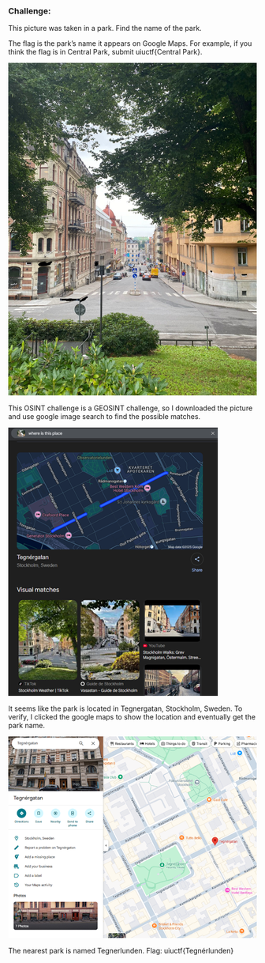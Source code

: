 ### Challenge:
This picture was taken in a park. Find the name of the park.

The flag is the park’s name it appears on Google Maps. For example, if you think the flag is in Central Park, submit uiuctf{Central Park}.

![alt text](park.jpg)

This OSINT challenge is a GEOSINT challenge, so I downloaded the picture and use google image search to find the possible matches.

![alt text](google-image.png)

It seems like the park is located in Tegnergatan, Stockholm, Sweden. To verify, I clicked the google maps to show the location and eventually get the park name.

![alt text](maps.png)

The nearest park is named Tegnerlunden.
Flag: uiuctf{Tegnérlunden}
